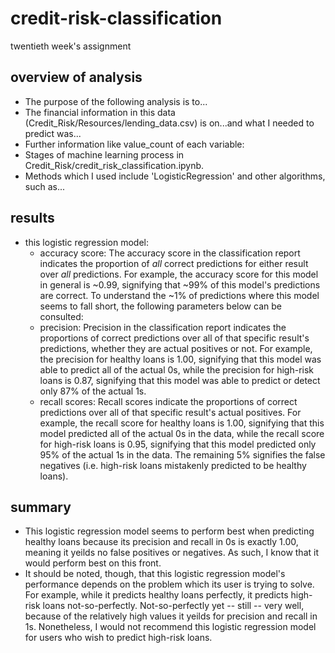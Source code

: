 # credit-risk-classification
twentieth week's assignment

## overview of analysis
* The purpose of the following analysis is to...
* The financial information in this data (Credit_Risk/Resources/lending_data.csv) is on...and what I needed to predict was...
* Further information like value_count of each variable:
* Stages of machine learning process in Credit_Risk/credit_risk_classification.ipynb.
* Methods which I used include 'LogisticRegression' and other algorithms, such as...

## results
* this logistic regression model:
  * accuracy score: The accuracy score in the classification report indicates the proportion of <em>all</em> correct predictions for either result over <em>all</em> predictions. For example, the accuracy score for this model in general is ~0.99, signifying that ~99% of this model's predictions are correct. To understand the ~1% of predictions where this model seems to fall short, the following parameters below can be consulted:
   * precision: Precision in the classification report indicates the proportions of correct predictions over all of that specific result's predictions, whether they are actual positives or not. For example, the precision for healthy loans is 1.00, signifying that this model was able to predict all of the actual 0s, while the precision for high-risk loans is 0.87, signifying that this model was able to predict or detect only 87% of the actual 1s.
   * recall scores: Recall scores indicate the proportions of correct predictions over all of that specific result's actual positives. For example, the recall score for healthy loans is 1.00, signifying that this model predicted all of the actual 0s in the data, while the recall score for high-risk loans is 0.95, signifying that this model predicted only 95% of the actual 1s in the data. The remaining 5% signifies the false negatives (i.e. high-risk loans mistakenly predicted to be healthy loans).

## summary
* This logistic regression model seems to perform best when predicting healthy loans because its precision and recall in 0s is exactly 1.00, meaning it yeilds no false positives or negatives. As such, I know that it would perform best on this front.
* It should be noted, though, that this logistic regression model's performance depends on the problem which its user is trying to solve. For example, while it predicts healthy loans perfectly, it predicts high-risk loans not-so-perfectly. Not-so-perfectly yet -- still -- very well, because of the relatively high values it yeilds for precision and recall in 1s. Nonetheless, I would not recommend this logistic regression model for users who wish to predict high-risk loans.
